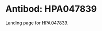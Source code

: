 # Antibod: HPA047839


    


Landing page for [HPA047839](http://www.proteinatlas.org/search/HPA047839).
